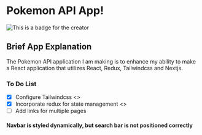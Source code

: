 # Pokemon API App!

![This is a badge for the creator](<https://img.shields.io/badge/Made%20By%3A-Christian%20(Lucky)%20Luciano-brightgreen>)

## Brief App Explanation

The Pokemon API application I am making is to enhance my ability to make a React application that utilizes React, Redux, Tailwindcss and Nextjs.

### To Do List

- [x] Configure Tailwindcss
      <>
- [x] Incorporate redux for state management
      <>
- [ ] Add links for multiple pages

#### Navbar is styled dynamically, but search bar is not positioned correctly
